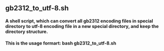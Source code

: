## gb2312_to_utf-8.sh
#### A shell script, which can convert all gb2312 encoding files in special directory to utf-8 encoding file in a new special directory, and keep the directory structure. 
#### This is the usage formart: bash gb2312_to_utf-8.sh
